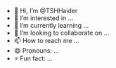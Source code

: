 - 👋 Hi, I’m @TSHHaider
- 👀 I’m interested in ...
- 🌱 I’m currently learning ...
- 💞️ I’m looking to collaborate on ...
- 📫 How to reach me ...
- 😄 Pronouns: ...
- ⚡ Fun fact: ...

<!---
TSHHaider/TSHHaider is a ✨ special ✨ repository because its `README.md` (this file) appears on your GitHub profile.
You can click the Preview link to take a look at your changes.
--->
